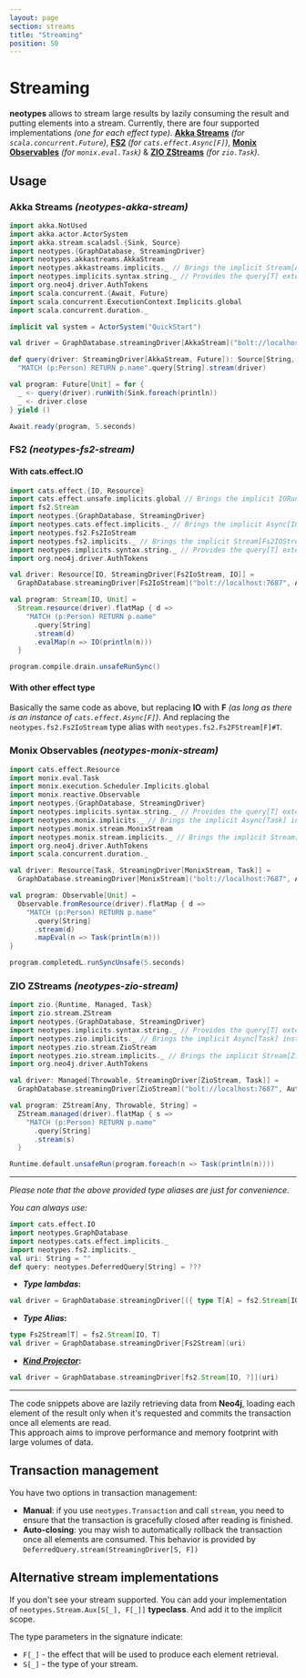 ```yaml
---
layout: page
section: streams
title: "Streaming"
position: 50
---
```


# Streaming

**neotypes** allows to stream large results by lazily consuming the result and putting elements into a stream.
Currently, there are four supported implementations _(one for each effect type)_.
[**Akka Streams**](https://doc.akka.io/docs/akka/current/stream/index.html) _(for `scala.concurrent.Future`)_,
[**FS2**](https://fs2.io/) _(for `cats.effect.Async[F]`)_,
[**Monix Observables**](https://monix.io/docs/3x/reactive/observable.html) _(for `monix.eval.Task`)_ &
[**ZIO ZStreams**](https://zio.dev/docs/datatypes/datatypes_stream) _(for `zio.Task`)_.

## Usage

### Akka Streams _(neotypes-akka-stream)_

```scala mdoc:compile-only
import akka.NotUsed
import akka.actor.ActorSystem
import akka.stream.scaladsl.{Sink, Source}
import neotypes.{GraphDatabase, StreamingDriver}
import neotypes.akkastreams.AkkaStream
import neotypes.akkastreams.implicits._ // Brings the implicit Stream[AkkaStream] instance into the scope.
import neotypes.implicits.syntax.string._ // Provides the query[T] extension method.
import org.neo4j.driver.AuthTokens
import scala.concurrent.{Await, Future}
import scala.concurrent.ExecutionContext.Implicits.global
import scala.concurrent.duration._

implicit val system = ActorSystem("QuickStart")

val driver = GraphDatabase.streamingDriver[AkkaStream]("bolt://localhost:7687", AuthTokens.basic("neo4j", "****"))

def query(driver: StreamingDriver[AkkaStream, Future]): Source[String, NotUsed] =
  "MATCH (p:Person) RETURN p.name".query[String].stream(driver)

val program: Future[Unit] = for {
  _ <- query(driver).runWith(Sink.foreach(println))
  _ <- driver.close
} yield ()

Await.ready(program, 5.seconds)
```

### FS2 _(neotypes-fs2-stream)_

#### With cats.effect.IO

```scala mdoc:compile-only
import cats.effect.{IO, Resource}
import cats.effect.unsafe.implicits.global // Brings the implicit IORuntime instance into the scope.
import fs2.Stream
import neotypes.{GraphDatabase, StreamingDriver}
import neotypes.cats.effect.implicits._ // Brings the implicit Async[IO] instance into the scope.
import neotypes.fs2.Fs2IoStream
import neotypes.fs2.implicits._ // Brings the implicit Stream[Fs2IOStream] instance into the scope.
import neotypes.implicits.syntax.string._ // Provides the query[T] extension method.
import org.neo4j.driver.AuthTokens

val driver: Resource[IO, StreamingDriver[Fs2IoStream, IO]] =
  GraphDatabase.streamingDriver[Fs2IoStream]("bolt://localhost:7687", AuthTokens.basic("neo4j", "****"))

val program: Stream[IO, Unit] =
  Stream.resource(driver).flatMap { d =>
    "MATCH (p:Person) RETURN p.name"
      .query[String]
      .stream(d)
      .evalMap(n => IO(println(n)))
  }

program.compile.drain.unsafeRunSync()
```

#### With other effect type

Basically the same code as above, but replacing **IO** with **F**
_(as long as there is an instance of `cats.effect.Async[F]`)_.
And replacing the `neotypes.fs2.Fs2IoStream` type alias with `neotypes.fs2.Fs2FStream[F]#T`.

### Monix Observables _(neotypes-monix-stream)_

```scala
import cats.effect.Resource
import monix.eval.Task
import monix.execution.Scheduler.Implicits.global
import monix.reactive.Observable
import neotypes.{GraphDatabase, StreamingDriver}
import neotypes.implicits.syntax.string._ // Provides the query[T] extension method.
import neotypes.monix.implicits._ // Brings the implicit Async[Task] instance into the scope.
import neotypes.monix.stream.MonixStream
import neotypes.monix.stream.implicits._ // Brings the implicit Stream[MonixStream] instance into the scope.
import org.neo4j.driver.AuthTokens
import scala.concurrent.duration._

val driver: Resource[Task, StreamingDriver[MonixStream, Task]] =
  GraphDatabase.streamingDriver[MonixStream]("bolt://localhost:7687", AuthTokens.basic("neo4j", "****"))

val program: Observable[Unit] =
  Observable.fromResource(driver).flatMap { d =>
    "MATCH (p:Person) RETURN p.name"
      .query[String]
      .stream(d)
      .mapEval(n => Task(println(n)))
}

program.completedL.runSyncUnsafe(5.seconds)
```

### ZIO ZStreams _(neotypes-zio-stream)_

```scala mdoc:compile-only
import zio.{Runtime, Managed, Task}
import zio.stream.ZStream
import neotypes.{GraphDatabase, StreamingDriver}
import neotypes.implicits.syntax.string._ // Provides the query[T] extension method.
import neotypes.zio.implicits._ // Brings the implicit Async[Task] instance into the scope.
import neotypes.zio.stream.ZioStream
import neotypes.zio.stream.implicits._ // Brings the implicit Stream[ZioStream] instance into the scope.
import org.neo4j.driver.AuthTokens

val driver: Managed[Throwable, StreamingDriver[ZioStream, Task]] =
  GraphDatabase.streamingDriver[ZioStream]("bolt://localhost:7687", AuthTokens.basic("neo4j", "****"))

val program: ZStream[Any, Throwable, String] =
  ZStream.managed(driver).flatMap { s =>
    "MATCH (p:Person) RETURN p.name"
      .query[String]
      .stream(s)
  }

Runtime.default.unsafeRun(program.foreach(n => Task(println(n))))
```

-----

_Please note that the above provided type aliases are just for convenience_.

_You can always use:_

```scala mdoc:invisible
import cats.effect.IO
import neotypes.GraphDatabase
import neotypes.cats.effect.implicits._
import neotypes.fs2.implicits._
val uri: String = ""
def query: neotypes.DeferredQuery[String] = ???
```

* **_Type lambdas_:**

```scala mdoc:compile-only
val driver = GraphDatabase.streamingDriver[({ type T[A] = fs2.Stream[IO, A] })#T](uri)
```

* **_Type Alias_:**

```scala mdoc:compile-only
type Fs2Stream[T] = fs2.Stream[IO, T]
val driver = GraphDatabase.streamingDriver[Fs2Stream](uri)
```

* **[_Kind Projector_](https://github.com/typelevel/kind-projector):**

```scala
val driver = GraphDatabase.streamingDriver[fs2.Stream[IO, ?]](uri)
```

-----

The code snippets above are lazily retrieving data from **Neo4j**,
loading each element of the result only when it's requested
and commits the transaction once all elements are read.<br>
This approach aims to improve performance and memory footprint with large volumes of data.

## Transaction management

You have two options in transaction management:

+ **Manual**: if you use `neotypes.Transaction` and call `stream`,
you need to ensure that the transaction is gracefully closed after reading is finished.
+ **Auto-closing**: you may wish to automatically rollback the transaction once all elements are consumed.
This behavior is provided by `DeferredQuery.stream(StreamingDriver[S, F])`

## Alternative stream implementations

If you don't see your stream supported.
You can add your implementation of `neotypes.Stream.Aux[S[_], F[_]]` **typeclass**.
And add it to the implicit scope.

The type parameters in the signature indicate:

* `F[_]` - the effect that will be used to produce each element retrieval.
* `S[_]` - the type of your stream.
